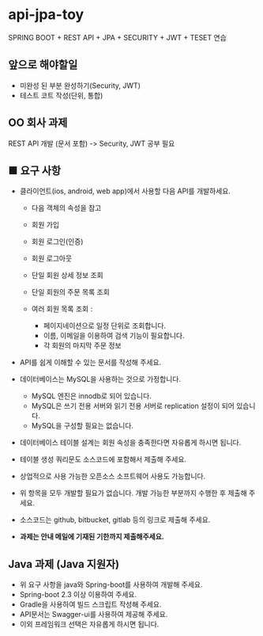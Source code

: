 # api-jpa-toy
SPRING BOOT + REST API  + JPA + SECURITY + JWT + TESET 연습



## 앞으로 해야할일

- 미완성 된 부분 완성하기(Security, JWT)
- 테스트 코트 작성(단위, 통합)

## OO 회사 과제

REST API 개발 (문서 포함) -> Security, JWT 공부 필요 

## ■ 요구 사항

- 클라이언트(ios, android, web app)에서 사용할 다음 API를 개발하세요.
    - 다음 객체의 속성을 참고
      
    - 회원 가입
    - 회원 로그인(인증)
    - 회원 로그아웃
    - 단일 회원 상세 정보 조회
    - 단일 회원의 주문 목록 조회
    - 여러 회원 목록 조회 :
        - 페이지네이션으로 일정 단위로 조회합니다.
        - 이름, 이메일을 이용하여 검색 기능이 필요합니다.
        - 각 회원의 마지막 주문 정보

- API를 쉽게 이해할 수 있는 문서를 작성해 주세요.
- 데이터베이스는 MySQL을 사용하는 것으로 가정합니다.
    - MySQL 엔진은 innodb로 되어 있습니다.
    - MySQL은 쓰기 전용 서버와 읽기 전용 서버로 replication 설정이 되어 있습니다.
    - MySQL을 구성할 필요는 없습니다.
- 데이터베이스 테이블 설계는 회원 속성을 충족한다면 자유롭게 하시면 됩니다.
- 테이블 생성 쿼리문도 소스코드에 포함해서 제출해 주세요.
- 상업적으로 사용 가능한 오픈소스 소프트웨어 사용도 가능합니다.
- 위 항목을 모두 개발할 필요가 없습니다. 개발 가능한 부분까지 수행한 후 제출해 주세요.
- 소스코드는 github, bitbucket, gitlab 등의 링크로 제출해 주세요.
- **과제는 안내 메일에 기재된 기한까지 제출해주세요.**


## Java 과제 (Java 지원자)

- 위 요구 사항을 java와 Spring-boot를 사용하여 개발해 주세요.
- Spring-boot 2.3 이상 이용하여 주세요.
- Gradle을 사용하여 빌드 스크립트 작성해 주세요.
- API문서는 Swagger-ui를 사용하여 제공해 주세요.
- 이외 프레임워크 선택은 자유롭게 하시면 됩니다.
